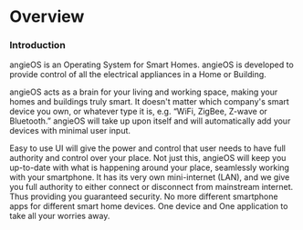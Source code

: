# Overview

### Introduction

angieOS is an Operating System for Smart Homes. angieOS is developed to provide control of all the electrical appliances in a Home or Building.

angieOS acts as a brain for your living and working space, making your homes and buildings truly smart. It doesn't matter which company's smart device you own, or whatever type it is, e.g. “WiFi, ZigBee, Z-wave or Bluetooth.” angieOS will take up upon itself and will automatically add your devices with minimal user input. 

Easy to use UI will give the power and control that user needs to have full authority and control over your place. Not just this,  angieOS will keep you up-to-date with what is happening around your place, seamlessly working with your smartphone. It has its very own mini-internet \(LAN\), and we give you full authority to either connect or disconnect from mainstream internet. Thus providing you guaranteed security. No more different smartphone apps for different smart home devices. One device and One application to take all your worries away.

